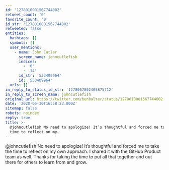 ```yaml
---
id: '1278010001567744002'
retweet_count: '0'
favorite_count: '0'
id_str: '1278010001567744002'
retweeted: false
entities:
  hashtags: []
  symbols: []
  user_mentions:
    - name: John Cutler
      screen_name: johncutlefish
      indices:
        - '0'
        - '14'
      id_str: '533409964'
      id: '533409964'
  urls: []
in_reply_to_status_id_str: '1278007802405875712'
in_reply_to_screen_name: johncutlefish
original_url: https://twitter.com/benbalter/status/1278010001567744002
date: '2020-06-30T16:58:23.000Z'
sitemap: false
robots: noindex
reply: true
title: >-
  @johncutlefish No need to apologize! It’s thoughtful and forced me to take the
  time to reflect on my…
---
```


@johncutlefish No need to apologize! It’s thoughtful and forced me to take the time to reflect on my own approach. I shared it with the GitHub Product team as well. Thanks for taking the time to put all that together and out there for others to learn from and grow.